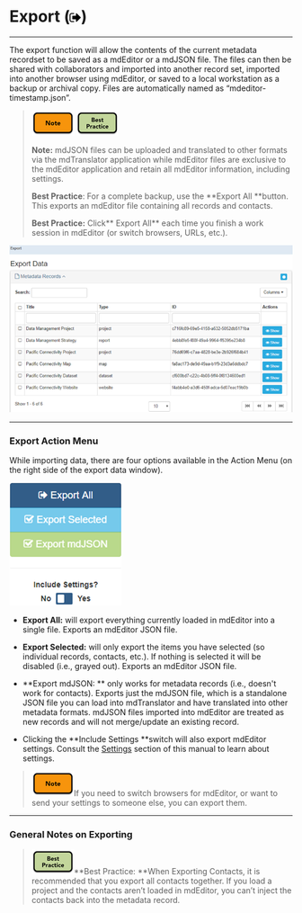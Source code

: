 # Export \(![](/assets/symbol_sign-out_16.png)\)

---

The export function will allow the contents of the current metadata recordset to be saved as a mdEditor or a mdJSON file. The files can then be shared with collaborators and imported into another record set, imported into another browser using mdEditor, or saved to a local workstation as a backup or archival copy. Files are automatically named as “mdeditor-timestamp.json”.

> ![](/assets/note_small.png) ![](/assets/best_practice_small.png)
>
> **Note:** mdJSON files can be uploaded and translated to other formats via the mdTranslator application while mdEditor files are exclusive to the mdEditor application and retain all mdEditor information, including settings.
>
> **Best Practice**: For a complete backup, use the **Export All **button. This exports an mdEditor file containing all records and contacts.
>
> **Best Practice:** Click** Export All** each time you finish a work session in mdEditor \(or switch browsers, URLs, etc.\).

![](/assets/export_window.png)

---

### Export Action Menu

While importing data, there are four options available in the Action Menu \(on the right side of the export data window\).

![](/assets/export_data_action_menu.png)

* **Export All:** will export everything currently loaded in mdEditor into a single file. Exports an mdEditor JSON file.

* **Export Selected:** will only export the items you have selected \(so individual records, contacts, etc.\). If nothing is selected it will be disabled \(i.e., grayed out\). Exports an mdEditor JSON file.

* **Export mdJSON: ** only works for metadata records \(i.e., doesn't work for contacts\). Exports just the mdJSON file, which is a standalone JSON file you can load into mdTranslator and have translated into other metadata formats. mdJSON files imported into mdEditor are treated as new records and will not merge/update an existing record.

* Clicking the **Include Settings **switch will also export mdEditor settings. Consult the [Settings](/settings.md) section of this manual to learn about settings.

> ![](/assets/note_small.png)If you need to switch browsers for mdEditor, or want to send your settings to someone else, you can export them.

---

### General Notes on Exporting

> ![](/assets/best_practice_small.png)**Best Practice: **When Exporting Contacts, it is recommended that you export all contacts together. If you load a project and the contacts aren’t loaded in mdEditor, you can’t inject the contacts back into the metadata record.



